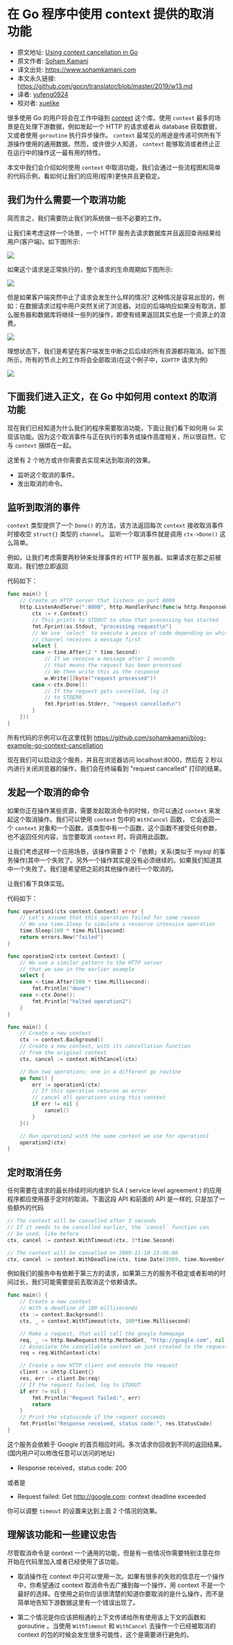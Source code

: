 # 在 Go 程序中使用 context 提供的取消功能

- 原文地址: [Using context cancellation in Go](https://www.sohamkamani.com/blog/golang/2018-06-17-golang-using-context-cancellation/)
- 原文作者: [Soham Kamani](https://www.packtpub.com/books/info/authors/soham-kamani)
- 译文出处: https://www.sohamkamani.com
- 本文永久链接: https://github.com/gocn/translator/blob/master/2019/w13.md
- 译者: [yufeng0924](https://github.com/yufeng0924)
- 校对者: [xuelike](https://github.com/xuelike)

很多使用 Go 的用户将会在工作中碰到 [context](https://www.sohamkamani.com/blog/golang/2018-06-17-golang-using-context-cancellation/) 这个库。使用 `context` 最多的场景是在处理下游数据，例如发起一个 HTTP 的请求或者从 database 获取数据，又或者使用 `goroutine` 执行异步操作。 `context` 最常见的用途是传递可供所有下游操作使用的通用数据。然而，或许很少人知道， `context` 能够取消或者终止正在运行中的操作这一最有用的特性。 

本文中我们会介绍如何使用 `context` 中取消功能，我们会通过一些流程图和简单的代码示例，看如何让我们的应用(程序)更快并且更稳定。
## 我们为什么需要一个取消功能
简而言之，我们需要防止我们的系统做一些不必要的工作。  

让我们来考虑这样一个场景，一个 HTTP 服务去请求数据库并且返回查询结果给用户(客户端)。如下图所示:

![](https://www.sohamkamani.com/client-diagram-199c2b8faf7663c9b7e83de127012a6c.svg )

如果这个请求是正常执行的，整个请求的生命周期如下图所示:

![](https://www.sohamkamani.com/timing-ideal-ff6e4d831668b9da81c1c214224e4521.svg)

但是如果客户端突然中止了请求会发生什么样的情况? 这种情况是容易出现的，例如：在数据请求过程中用户突然关闭了浏览器。对应的后端响应如果没有取消，那么服务器和数据库将继续一些列的操作，即使有结果返回其实也是一个资源上的浪费。

![](https://www.sohamkamani.com/timing-without-cancel-4955e194034f42b5edd7632f1461c124.svg)

理想状态下，我们是希望在客户端发生中断之后后续的所有资源都将取消。如下图所示，所有的节点上的工作将会全部取消(在这个例子中，以``HTTP`` 请求为例)

![](https://www.sohamkamani.com/timing-with-cancel-2af484f735aab3022ea8d7a9a9c1b675.svg)

## 下面我们进入正文，在 Go 中如何用 context 的取消功能

现在我们已经知道为什么我们的程序需要取消功能，下面让我们看下如何用 `Go` 实现该功能。因为这个取消事件与正在执行的事务或操作高度相关，所以很自然，它与 `context` 捆绑在一起。

这里有 2 个地方或许你需要去实现来达到取消的效果。
- 监听这个取消的事件。
- 发出取消的命令。

## 监听到取消的事件

`context` 类型提供了一个 `Done()` 的方法，该方法返回每次 `context` 接收取消事件时接收空 `struct{}` 类型的 `channel`。 监听一个取消事件就是调用 `ctx->Done()` 这么简单。 

例如，让我们考虑需要两秒钟来处理事件的 HTTP 服务器。如果请求在那之前被取消，我们想立即返回

代码如下：
```go
func main() {
	// Create an HTTP server that listens on port 8000
	http.ListenAndServe(":8000", http.HandlerFunc(func(w http.ResponseWriter, r *http.Request) {
		ctx := r.Context()
		// This prints to STDOUT to show that processing has started
		fmt.Fprint(os.Stdout, "processing request\n")
		// We use `select` to execute a peice of code depending on which
		// channel receives a message first
		select {
		case <-time.After(2 * time.Second):
			// If we receive a message after 2 seconds
			// that means the request has been processed
			// We then write this as the response
			w.Write([]byte("request processed"))
		case <-ctx.Done():
			// If the request gets cancelled, log it
			// to STDERR
			fmt.Fprint(os.Stderr, "request cancelled\n")
		}
	}))
}
```
所有代码的示例可以在这里找到 https://github.com/sohamkamani/blog-example-go-context-cancellation  

现在我们可以启动这个服务，并且在浏览器访问 localhost:8000，然后在 2 秒以内进行关闭浏览器的操作，我们会在终端看到 "request cancelled" 打印的结果。

## 发起一个取消的命令

如果你正在操作某些资源，需要发起取消命令的时候，你可以通过 `context` 来发起这个取消操作。我们可以使用 `context` 包中的 `WithCancel` 函数， 它会返回一个 `context` 对象和一个函数，该类型中有一个函数，这个函数不接受任何参数，也不返回任何内容，当您要取消 `context` 时，将调用此函数。

让我们考虑这样一个应用场景，该操作需要 2 个「依赖」关系(类似于 mysql 的事务操作)其中一个失败了。另外一个操作其实是没有必须继续的。如果我们知道其中一个失败了。我们是希望把之前的其他操作进行一个取消的。

让我们看下具体实现。


代码如下：
```go
func operation1(ctx context.Context) error {
	// Let's assume that this operation failed for some reason
	// We use time.Sleep to simulate a resource intensive operation
	time.Sleep(100 * time.Millisecond)
	return errors.New("failed")
}

func operation2(ctx context.Context) {
	// We use a similar pattern to the HTTP server
	// that we saw in the earlier example
	select {
	case <-time.After(500 * time.Millisecond):
		fmt.Println("done")
	case <-ctx.Done():
		fmt.Println("halted operation2")
	}
}

func main() {
	// Create a new context
	ctx := context.Background()
	// Create a new context, with its cancellation function
	// from the original context
	ctx, cancel := context.WithCancel(ctx)

	// Run two operations: one in a different go routine
	go func() {
		err := operation1(ctx)
		// If this operation returns an error
		// cancel all operations using this context
		if err != nil {
			cancel()
		}
	}()

	// Run operation2 with the same context we use for operation1
	operation2(ctx)
}
```

## 定时取消任务

任何需要在请求的最长持续时间内维护 SLA ( service level agreement ) 的应用程序都应使用基于定时的取消。下面这段 API 和前面的 API 是一样的, 只是加了一些额外的代码
```go
// The context will be cancelled after 3 seconds
// If it needs to be cancelled earlier, the `cancel` function can
// be used, like before
ctx, cancel := context.WithTimeout(ctx, 3*time.Second)

// The context will be cancelled on 2009-11-10 23:00:00
ctx, cancel := context.WithDeadline(ctx, time.Date(2009, time.November, 10, 23, 0, 0, 0, time.UTC))
```
例如我们的服务中有依赖于第三方的请求，如果第三方的服务不稳定或者影响的时间过长，我们可能需要提前去取消这个依赖请求。

```go
func main() {
	// Create a new context
	// With a deadline of 100 milliseconds
	ctx := context.Background()
	ctx, _ = context.WithTimeout(ctx, 100*time.Millisecond)

	// Make a request, that will call the google homepage
	req, _ := http.NewRequest(http.MethodGet, "http://google.com", nil)
	// Associate the cancellable context we just created to the request
	req = req.WithContext(ctx)

	// Create a new HTTP client and execute the request
	client := &http.Client{}
	res, err := client.Do(req)
	// If the request failed, log to STDOUT
	if err != nil {
		fmt.Println("Request failed:", err)
		return
	}
	// Print the statuscode if the request succeeds
	fmt.Println("Response received, status code:", res.StatusCode)
}
```
这个服务会依赖于 Google 的首页相应时间。多次请求你回收到不同的返回结果。(国内用户可以修改任意可以访问的地址)
- Response received，status code: 200

或者是

- Request failed: Get http://google.com: context deadline exceeded

你可以调整 `timeout` 的设置来达到上面 2 个情况的效果。

## 理解该功能和一些建议忠告

尽管取消命令是 context 一个通用的功能，但是有一些情况你需要特别注意在你开始在代码里加入或者已经使用了该功能。

- 取消操作在 context 中只可以使用一次。如果有很多的失败的信息在一个操作中，你希望通过 context 取消命令去广播到每一个操作，用 context 不是一个最好的选择。在使用之前你应该很清楚的知道你要取消的是什么操作，而不是简单地告知下游数据这里有一个错误出现了。  

- 第二个情况是你应该把相通的上下文传递给所有使用该上下文的函数和 goroutine 。当使用 `WithTimeout` 和 `WithCancel` 去操作一个已经被取消的 context 的包的时候会发生很多可能性，这个是需要进行避免的。

